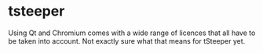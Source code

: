 # tsteeper

Using Qt and Chromium comes with a wide range of licences that all have to be taken into account. Not exactly sure what that means for tSteeper yet.